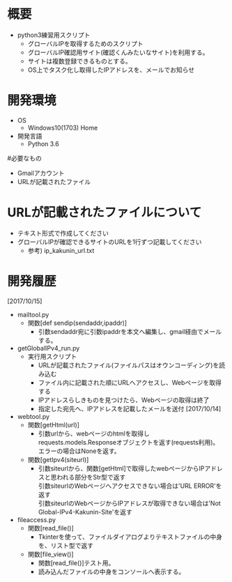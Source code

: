 # 概要
* python3練習用スクリプト
    * グローバルIPを取得するためのスクリプト
    * グローバルIP確認用サイト(確認くんみたいなサイト)を利用する。
    * サイトは複数登録できるものとする。
    * OS上でタスク化し取得したIPアドレスを、メールでお知らせ

# 開発環境
* OS
    * Windows10(1703) Home
* 開発言語
    * Python 3.6

#必要なもの
* Gmailアカウント
* URLが記載されたファイル

# URLが記載されたファイルについて
* テキスト形式で作成してください
* グローバルIPが確認できるサイトのURLを1行ずつ記載してください
    * 参考)
      ip_kakunin_url.txt

# 開発履歴
[2017/10/15]
* mailtool.py
    * 関数[def sendip(sendaddr,ipaddr)]
        * 引数sendaddr宛に引数ipaddrを本文へ編集し、gmail経由でメールする。
* getGlobalIPv4_run.py
    * 実行用スクリプト
        * URLが記載されたファイル(ファイルパスはオウンコーディング)を読み込む
        * ファイル内に記載された順にURLへアクセスし、Webページを取得する
        * IPアドレスらしきものを見つけたら、Webページの取得は終了
        * 指定した宛先へ、IPアドレスを記載したメールを送付
[2017/10/14]
* webtool.py
    * 関数[getHtml(url)]
        * 引数urlから、webページのhtmlを取得しrequests.models.Responseオブジェクトを返す(requests利用)。  
          エラーの場合はNoneを返す。
    * 関数[getIpv4(siteurl)]
        * 引数siteurlから、関数[getHtml]で取得したwebページからIPアドレスと思われる部分をStr型で返す  
          引数siteurlのWebページへアクセスできない場合は'URL ERROR'を返す  
          引数siteurlのWebページからIPアドレスが取得できない場合は'Not Global-IPv4-Kakunin-Site'を返す
* fileaccess.py
    * 関数[read_file()]
        * Tkinterを使って、ファイルダイアログよりテキストファイルの中身を、リスト型で返す
    * 関数[file_view()]
        * 関数[read_file()]テスト用。
        * 読み込んだファイルの中身をコンソールへ表示する。

